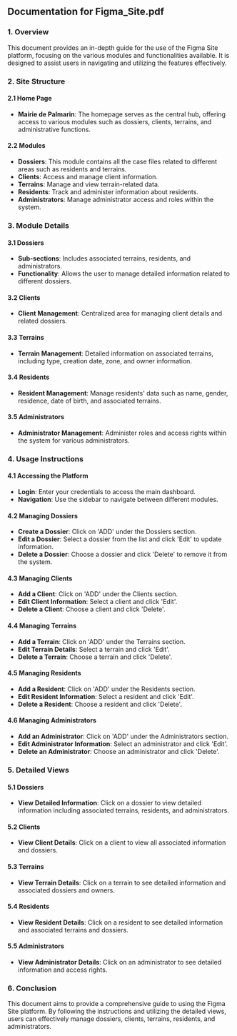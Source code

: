 ## Documentation for Figma_Site.pdf

### 1. Overview
This document provides an in-depth guide for the use of the Figma Site platform, focusing on the various modules and functionalities available. It is designed to assist users in navigating and utilizing the features effectively.

### 2. Site Structure

#### 2.1 Home Page
- **Mairie de Palmarin**: The homepage serves as the central hub, offering access to various modules such as dossiers, clients, terrains, and administrative functions.

#### 2.2 Modules
- **Dossiers**: This module contains all the case files related to different areas such as residents and terrains.
- **Clients**: Access and manage client information.
- **Terrains**: Manage and view terrain-related data.
- **Residents**: Track and administer information about residents.
- **Administrators**: Manage administrator access and roles within the system.

### 3. Module Details

#### 3.1 Dossiers
- **Sub-sections**: Includes associated terrains, residents, and administrators.
- **Functionality**: Allows the user to manage detailed information related to different dossiers.

#### 3.2 Clients
- **Client Management**: Centralized area for managing client details and related dossiers.

#### 3.3 Terrains
- **Terrain Management**: Detailed information on associated terrains, including type, creation date, zone, and owner information.

#### 3.4 Residents
- **Resident Management**: Manage residents' data such as name, gender, residence, date of birth, and associated terrains.

#### 3.5 Administrators
- **Administrator Management**: Administer roles and access rights within the system for various administrators.

### 4. Usage Instructions

#### 4.1 Accessing the Platform
- **Login**: Enter your credentials to access the main dashboard.
- **Navigation**: Use the sidebar to navigate between different modules.

#### 4.2 Managing Dossiers
- **Create a Dossier**: Click on 'ADD' under the Dossiers section.
- **Edit a Dossier**: Select a dossier from the list and click 'Edit' to update information.
- **Delete a Dossier**: Choose a dossier and click 'Delete' to remove it from the system.

#### 4.3 Managing Clients
- **Add a Client**: Click on 'ADD' under the Clients section.
- **Edit Client Information**: Select a client and click 'Edit'.
- **Delete a Client**: Choose a client and click 'Delete'.

#### 4.4 Managing Terrains
- **Add a Terrain**: Click on 'ADD' under the Terrains section.
- **Edit Terrain Details**: Select a terrain and click 'Edit'.
- **Delete a Terrain**: Choose a terrain and click 'Delete'.

#### 4.5 Managing Residents
- **Add a Resident**: Click on 'ADD' under the Residents section.
- **Edit Resident Information**: Select a resident and click 'Edit'.
- **Delete a Resident**: Choose a resident and click 'Delete'.

#### 4.6 Managing Administrators
- **Add an Administrator**: Click on 'ADD' under the Administrators section.
- **Edit Administrator Information**: Select an administrator and click 'Edit'.
- **Delete an Administrator**: Choose an administrator and click 'Delete'.

### 5. Detailed Views

#### 5.1 Dossiers
- **View Detailed Information**: Click on a dossier to view detailed information including associated terrains, residents, and administrators.

#### 5.2 Clients
- **View Client Details**: Click on a client to view all associated information and dossiers.

#### 5.3 Terrains
- **View Terrain Details**: Click on a terrain to see detailed information and associated dossiers and owners.

#### 5.4 Residents
- **View Resident Details**: Click on a resident to see detailed information and associated terrains and dossiers.

#### 5.5 Administrators
- **View Administrator Details**: Click on an administrator to see detailed information and access rights.

### 6. Conclusion
This document aims to provide a comprehensive guide to using the Figma Site platform. By following the instructions and utilizing the detailed views, users can effectively manage dossiers, clients, terrains, residents, and administrators.
